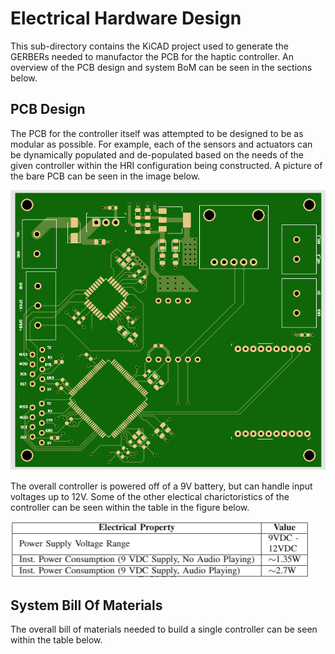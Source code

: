 # Electrical Hardware Design
This sub-directory contains the KiCAD project used to generate the GERBERs needed to manufactor the PCB for the haptic controller. An overview of the PCB design and system BoM can be seen in the sections below.

## PCB Design
The PCB for the controller itself was attempted to be designed to be as modular as possible. For example, each of the sensors and actuators can be dynamically populated and de-populated based on the needs of the given controller within the HRI configuration being constructed. A picture of the bare PCB can be seen in the image below. 

![Bare PCB](../documentation/PCB_Final.PNG)

The overall controller is powered off of a 9V battery, but can handle input voltages up to 12V. Some of the other electical charictoristics of the controller can be seen within the table in the figure below.

![Electrical Charictoristics](../documentation/electrical_charictoristics.PNG)

## System Bill Of Materials
The overall bill of materials needed to build a single controller can be seen within the table below.
